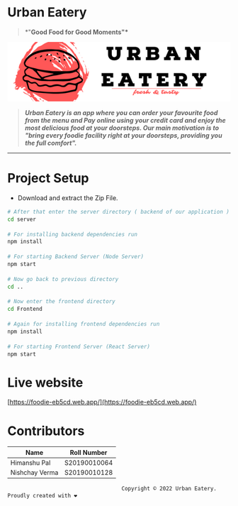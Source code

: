# Urban Eatery

> \*"**Good Food for Good Moments"\***

![Untitled](Frontend/src/images/ReadmeCanvas.png)

> **_Urban Eatery is an app where you can order your favourite food from the menu and Pay online using your credit card and enjoy the most delicious food at your doorsteps. Our main motivation is to "bring every foodie facility right at your doorsteps, providing you the full comfort"._**

---

# Project Setup

- Download and extract the Zip File.

```bash
# After that enter the server directory ( backend of our application )
cd server

# For installing backend dependencies run
npm install

# For starting Backend Server (Node Server)
npm start

# Now go back to previous directory
cd ..

# Now enter the frontend directory
cd Frontend

# Again for installing frontend dependencies run
npm install

# For starting Frontend Server (React Server)
npm start
```

# Live website

[https://foodie-eb5cd.web.app/](https://foodie-eb5cd.web.app/)

# Contributors

| Name           | Roll Number  |
| -------------- | ------------ |
| Himanshu Pal   | S20190010064 |
| Nishchay Verma | S20190010128 |

                                        Copyright © 2022 Urban Eatery. Proudly created with ❤️
